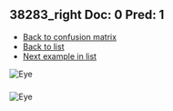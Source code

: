 ## 38283_right Doc: 0 Pred: 1
- [Back to confusion matrix](https://github.com/juliandewit/kaggle_retinopathy/blob/master/matrix.md)
- [Back to list](https://github.com/juliandewit/kaggle_retinopathy/blob/master/lists/01/list.md)
- [Next example in list](https://github.com/juliandewit/kaggle_retinopathy/blob/master/lists/01/38/38373_left.md)

![Eye](https://retinopaty.blob.core.windows.net/size1024/38283_right_0.jpeg)

### 

![Eye]()
